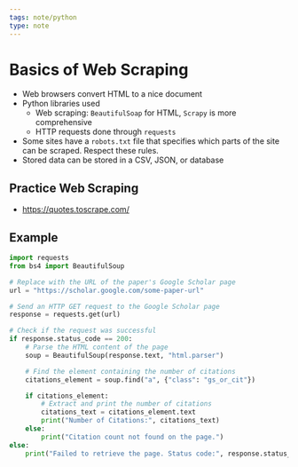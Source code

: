 ```yaml
---
tags: note/python
type: note
---
```

# Basics of Web Scraping
- Web browsers convert HTML to a nice document
- Python libraries used
	- Web scraping: `BeautifulSoap` for HTML, `Scrapy` is more comprehensive
	- HTTP requests done through `requests`
- Some sites have a `robots.txt` file that specifies which parts of the site can be scraped. Respect these rules.
- Stored data can be stored in a CSV, JSON, or database

## Practice Web Scraping
- https://quotes.toscrape.com/
## Example
```python
import requests
from bs4 import BeautifulSoup

# Replace with the URL of the paper's Google Scholar page
url = "https://scholar.google.com/some-paper-url"

# Send an HTTP GET request to the Google Scholar page
response = requests.get(url)

# Check if the request was successful
if response.status_code == 200:
    # Parse the HTML content of the page
    soup = BeautifulSoup(response.text, "html.parser")

    # Find the element containing the number of citations
    citations_element = soup.find("a", {"class": "gs_or_cit"})

    if citations_element:
        # Extract and print the number of citations
        citations_text = citations_element.text
        print("Number of Citations:", citations_text)
    else:
        print("Citation count not found on the page.")
else:
    print("Failed to retrieve the page. Status code:", response.status_code)

```